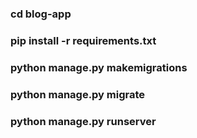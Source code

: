 ### cd blog-app
### pip install -r requirements.txt
### python manage.py makemigrations
### python manage.py migrate
### python manage.py runserver
